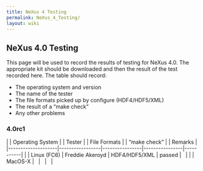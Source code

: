 ```yaml
---
title: NeXus 4 Testing
permalink: NeXus_4_Testing/
layout: wiki
---
```


NeXus 4.0 Testing
-----------------

This page will be used to record the results of testing for NeXus 4.0.
The appropriate kit should be downloaded and then the result of the test
recorded here. The table should record:

-   The operating system and version
-   The name of the tester
-   The file formats picked up by configure (HDF4/HDF5/XML)
-   The result of a “make check”
-   Any other problems

### 4.0rc1

| | Operating System | | Tester        | | File Formats | | “make check” | | Remarks |
|--------------------|-----------------|----------------|----------------|-----------|
| | Linux (FC6)      | Freddie Akeroyd | HDF4/HDF5/XML  | passed         |           |
| | MacOS-X          |                 |                |                |


